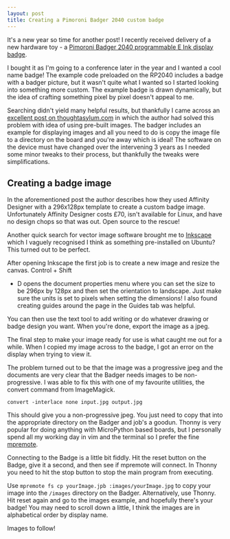 ```yaml
---
layout: post
title: Creating a Pimoroni Badger 2040 custom badge
---
```


It's a new year so time for another post! I recently received delivery of a new hardware
toy - a [Pimoroni Badger 2040 programmable E Ink display badge](https://shop.pimoroni.com/products/badger-2040?variant=39752959852627).

I bought it as I'm going to a conference later in the year and I wanted a cool name badge!
The example code preloaded on the RP2040 includes a badge with a badger picture, but it
wasn't quite what I wanted so I started looking into something more custom. The example badge
is drawn dynamically, but the idea of crafting something pixel by pixel doesn't appeal to me.

Searching didn't yield many helpful results, but thankfully I came across an [excellent post on 
thoughtasylum.com](https://www.thoughtasylum.com/2022/05/01/the-badger-2040-custom-badges/)
in which the author had solved this problem with idea of using pre-built images.
The badger includes an example for displaying images and all you need to do is copy
the image file to a directory on the board and you're away which is ideal! The software
on the device must have changed over the intervening 3 years as I needed some minor
tweaks to their process, but thankfully the tweaks were simplifications.

## Creating a badge image

In the aforementioned post the author describes how they used Affinity Designer with a
296x128px template to create a custom badge image. Unfortunately Affinity Designer costs
£70, isn't available for Linux, and have no design chops so that was out. Open source to the rescue!

Another quick search for vector image software brought me to [Inkscape](https://inkscape.org/)
which I vaguely recognised I think as something pre-installed on Ubuntu? This turned
out to be perfect.

After opening Inkscape the first job is to create a new image and resize the canvas. Control + Shift
+ D opens the document properties menu where you can set the size to be 296px by 128px
and then set the orientation to landscape. Just make sure the units is set to pixels when
setting the dimensions! I also found creating guides around the page in the Guides tab was
helpful.

You can then use the text tool to add writing or do whatever drawing or badge design you want.
When you're done, export the image as a jpeg.

The final step to make your image ready for use is what caught me out for a while. When I
copied my image across to the badge, I got an error on the display when trying to view it.

The problem turned out to be that the image was a progressive jpeg and the documents are
very clear that the Badger needs images to be non-progressive. I was able to fix this
with one of my favourite utilities, the convert command from ImageMagick.

`convert -interlace none input.jpg output.jpg`

This should give you a non-progressive jpeg. You just need to copy that into the appropriate
directory on the Badger and job's a goodun. Thonny is very popular for doing anything
with MicroPython based boards, but I personally spend all my working day in vim and
the terminal so I prefer the fine [mpremote](https://docs.micropython.org/en/latest/reference/mpremote.html).

Connecting to the Badge is a little bit fiddly. Hit the reset button on the Badge, give it
a second, and then see if mpremote will connect. In Thonny you need to hit the stop
button to stop the main program from executing.

Use `mpremote fs cp yourImage.jpb :images/yourImage.jpg` to copy your image into the `/images`
directory on the Badger. Alternatively, use Thonny. Hit reset again and go to the images
example, and hopefully there's your badge! You may need to scroll down a little, I think
the images are in alphabetical order by display name.

Images to follow!

